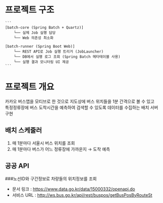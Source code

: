 # 프로젝트 구조

<pre><code>```
[batch-core (Spring Batch + Quartz)]
    └── 실제 Job 실행 담당
    └── Web 의존성 최소화

[batch-runner (Spring Boot Web)]
    └── REST API로 Job 실행 트리거 (JobLauncher)
    └── DB에서 실행 로그 조회 (Spring Batch 메타테이블 사용)
    └── 실행 결과 모니터링 UI 제공
``` </code></pre>


# 프로젝트 개요

카카오 버스앱을 모티브로 한 것으로 지도상에 버스 위치들을 1분 간격으로 볼 수 있고  
특정정류장에 버스 도착시간을 예측하여 검색할 수 있도록 데이터를 수집하는 배치 서버 구현



## 배치 스케줄러

1. 매 1분마다 서울시 버스 위치를 조회
2. 매 1분마다 버스가 어느 정류장에 가까운지 → 도착 예측


## 공공 API

###노선ID와 구간정보로 차량들의 위치정보를 조회
* 문서 링크 : https://www.data.go.kr/data/15000332/openapi.do
* 서비스 URL : http://ws.bus.go.kr/api/rest/buspos/getBusPosByRouteSt